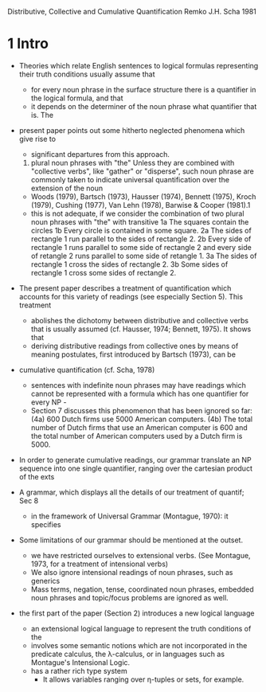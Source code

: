 Distributive, Collective and Cumulative Quantification
Remko J.H. Scha
1981

# 1 Intro

* Theories which relate English sentences
  to logical formulas representing their truth conditions usually
  assume that
  * for every noun phrase in the surface structure there is
    a quantifier in the logical formula, and that
  * it depends on the determiner of the noun phrase what quantifier that is. The
* present paper points out some hitherto neglected phenomena which give rise to
  * significant departures from this approach.
  1. plural noun phrases with "the"
    Unless they are combined with "collective verbs", like "gather" or
    "disperse", such noun phrase are commonly taken to
    indicate universal quantification over the extension of the noun
    * Woods (1979), Bartsch (1973), Hausser (1974), Bennett (1975),
      Kroch (1979), Cushing (1977), Van Lehn (1978), Barwise & Cooper (1981).1
    * this is not adequate, if we consider the
      combination of two plural noun phrases with "the" with transitive
1a The squares contain the circles
1b Every circle is contained in some square.
2a The sides of rectangle 1 run parallel to the sides of rectangle 2.
2b Every side of rectangle 1 runs parallel to some side of rectangle 2
    and every side of retangle 2 runs parallel to some side of retangle 1.
3a The sides of rectangle 1 cross the sides of rectangle 2.
3b Some sides of rectangle 1 cross some sides of rectangle 2.
* The present paper describes a treatment of quantification which accounts for
  this variety of readings (see especially Section 5). This treatment
  * abolishes the dichotomy between distributive and collective verbs that is
    usually assumed (cf. Hausser, 1974; Bennett, 1975). It shows that
  * deriving distributive readings from collective ones
    by means of meaning postulates, first introduced by Bartsch (1973), can be

* cumulative quantification (cf. Scha, 1978)
  * sentences with indefinite noun phrases may have readings which
    cannot be represented with a formula which has one quantifier for every NP -
  * Section 7 discusses this phenomenon that has been ignored so far:
(4a) 600 Dutch firms use 5000 American computers.
(4b) The total number of Dutch firms that use an American computer is 600 and
  the total number of American computers used by a Dutch firm is 5000.
* In order to generate cumulative readings, our grammar translate an NP sequence
  into one single quantifier, ranging over the cartesian product of the exts
* A grammar, which displays all the details of our treatment of quantif; Sec 8
  * in the framework of Universal Grammar (Montague, 1970): it specifies
* Some limitations of our grammar should be mentioned at the outset.
  * we have restricted ourselves to extensional verbs.
    (See Montague, 1973, for a treatment of intensional verbs)
  * We also ignore intensional readings of noun phrases, such as generics
  * Mass terms, negation, tense, coordinated noun phrases, embedded noun phrases
    and topic/focus problems are ignored as well.
* the first part of the paper (Section 2) introduces a new logical language
  * an extensional logical language to represent the truth conditions of the
  * involves some semantic notions which are not incorporated in the predicate
    calculus, the λ-calculus, or in languages such as Montague's Intensional
    Logic.
  * has a rather rich type system
    * It allows variables ranging over η-tuples or sets, for example.
